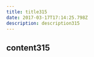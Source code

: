 ```yaml
---
title: title315
date: 2017-03-17T17:14:25.798Z
description: description315
---
```


## content315
  

